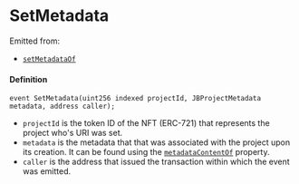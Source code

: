 # SetMetadata

Emitted from:

* [`setMetadataOf`](/dev/deprecated/v2/contracts/jbprojects/write/setmetadataof.md)

#### Definition

```
event SetMetadata(uint256 indexed projectId, JBProjectMetadata metadata, address caller);
```

* `projectId` is the token ID of the NFT (ERC-721) that represents the project who's URI was set.
* `metadata` is the metadata that that was associated with the project upon its creation. It can be found using the [`metadataContentOf`](/dev/deprecated/v2/contracts/jbprojects/properties/metadatacontentof.md) property.
* `caller` is the address that issued the transaction within which the event was emitted.
